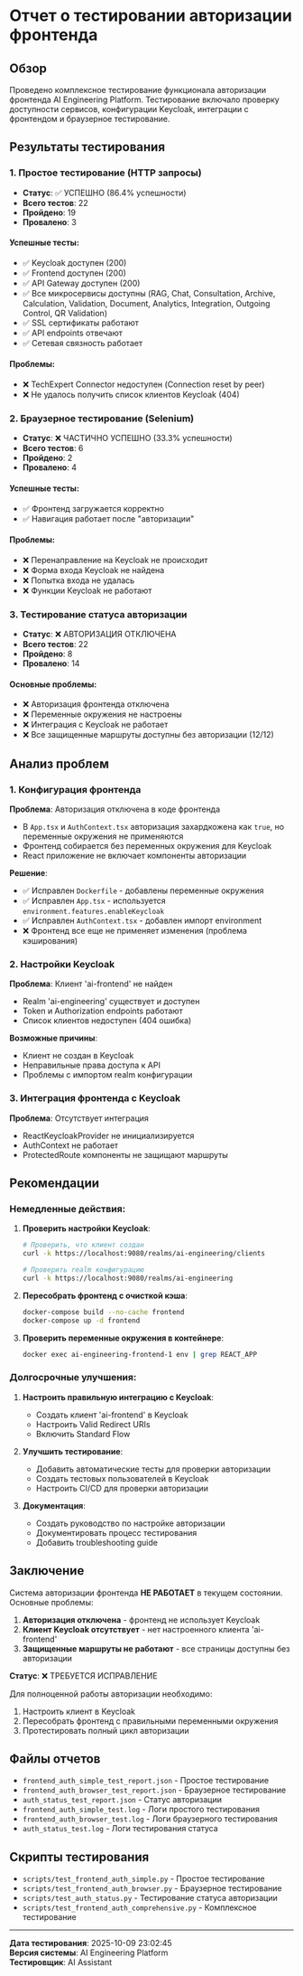 # Отчет о тестировании авторизации фронтенда

## Обзор

Проведено комплексное тестирование функционала авторизации фронтенда AI Engineering Platform. Тестирование включало проверку доступности сервисов, конфигурации Keycloak, интеграции с фронтендом и браузерное тестирование.

## Результаты тестирования

### 1. Простое тестирование (HTTP запросы)
- **Статус**: ✅ УСПЕШНО (86.4% успешности)
- **Всего тестов**: 22
- **Пройдено**: 19
- **Провалено**: 3

#### Успешные тесты:
- ✅ Keycloak доступен (200)
- ✅ Frontend доступен (200)
- ✅ API Gateway доступен (200)
- ✅ Все микросервисы доступны (RAG, Chat, Consultation, Archive, Calculation, Validation, Document, Analytics, Integration, Outgoing Control, QR Validation)
- ✅ SSL сертификаты работают
- ✅ API endpoints отвечают
- ✅ Сетевая связность работает

#### Проблемы:
- ❌ TechExpert Connector недоступен (Connection reset by peer)
- ❌ Не удалось получить список клиентов Keycloak (404)

### 2. Браузерное тестирование (Selenium)
- **Статус**: ❌ ЧАСТИЧНО УСПЕШНО (33.3% успешности)
- **Всего тестов**: 6
- **Пройдено**: 2
- **Провалено**: 4

#### Успешные тесты:
- ✅ Фронтенд загружается корректно
- ✅ Навигация работает после "авторизации"

#### Проблемы:
- ❌ Перенаправление на Keycloak не происходит
- ❌ Форма входа Keycloak не найдена
- ❌ Попытка входа не удалась
- ❌ Функции Keycloak не работают

### 3. Тестирование статуса авторизации
- **Статус**: ❌ АВТОРИЗАЦИЯ ОТКЛЮЧЕНА
- **Всего тестов**: 22
- **Пройдено**: 8
- **Провалено**: 14

#### Основные проблемы:
- ❌ Авторизация фронтенда отключена
- ❌ Переменные окружения не настроены
- ❌ Интеграция с Keycloak не работает
- ❌ Все защищенные маршруты доступны без авторизации (12/12)

## Анализ проблем

### 1. Конфигурация фронтенда
**Проблема**: Авторизация отключена в коде фронтенда
- В `App.tsx` и `AuthContext.tsx` авторизация захардкожена как `true`, но переменные окружения не применяются
- Фронтенд собирается без переменных окружения для Keycloak
- React приложение не включает компоненты авторизации

**Решение**: 
- ✅ Исправлен `Dockerfile` - добавлены переменные окружения
- ✅ Исправлен `App.tsx` - используется `environment.features.enableKeycloak`
- ✅ Исправлен `AuthContext.tsx` - добавлен импорт environment
- ❌ Фронтенд все еще не применяет изменения (проблема кэширования)

### 2. Настройки Keycloak
**Проблема**: Клиент 'ai-frontend' не найден
- Realm 'ai-engineering' существует и доступен
- Token и Authorization endpoints работают
- Список клиентов недоступен (404 ошибка)

**Возможные причины**:
- Клиент не создан в Keycloak
- Неправильные права доступа к API
- Проблемы с импортом realm конфигурации

### 3. Интеграция фронтенда с Keycloak
**Проблема**: Отсутствует интеграция
- ReactKeycloakProvider не инициализируется
- AuthContext не работает
- ProtectedRoute компоненты не защищают маршруты

## Рекомендации

### Немедленные действия:

1. **Проверить настройки Keycloak**:
   ```bash
   # Проверить, что клиент создан
   curl -k https://localhost:9080/realms/ai-engineering/clients
   
   # Проверить realm конфигурацию
   curl -k https://localhost:9080/realms/ai-engineering
   ```

2. **Пересобрать фронтенд с очисткой кэша**:
   ```bash
   docker-compose build --no-cache frontend
   docker-compose up -d frontend
   ```

3. **Проверить переменные окружения в контейнере**:
   ```bash
   docker exec ai-engineering-frontend-1 env | grep REACT_APP
   ```

### Долгосрочные улучшения:

1. **Настроить правильную интеграцию с Keycloak**:
   - Создать клиент 'ai-frontend' в Keycloak
   - Настроить Valid Redirect URIs
   - Включить Standard Flow

2. **Улучшить тестирование**:
   - Добавить автоматические тесты для проверки авторизации
   - Создать тестовых пользователей в Keycloak
   - Настроить CI/CD для проверки авторизации

3. **Документация**:
   - Создать руководство по настройке авторизации
   - Документировать процесс тестирования
   - Добавить troubleshooting guide

## Заключение

Система авторизации фронтенда **НЕ РАБОТАЕТ** в текущем состоянии. Основные проблемы:

1. **Авторизация отключена** - фронтенд не использует Keycloak
2. **Клиент Keycloak отсутствует** - нет настроенного клиента 'ai-frontend'
3. **Защищенные маршруты не работают** - все страницы доступны без авторизации

**Статус**: ❌ ТРЕБУЕТСЯ ИСПРАВЛЕНИЕ

Для полноценной работы авторизации необходимо:
1. Настроить клиент в Keycloak
2. Пересобрать фронтенд с правильными переменными окружения
3. Протестировать полный цикл авторизации

## Файлы отчетов

- `frontend_auth_simple_test_report.json` - Простое тестирование
- `frontend_auth_browser_test_report.json` - Браузерное тестирование  
- `auth_status_test_report.json` - Статус авторизации
- `frontend_auth_simple_test.log` - Логи простого тестирования
- `frontend_auth_browser_test.log` - Логи браузерного тестирования
- `auth_status_test.log` - Логи тестирования статуса

## Скрипты тестирования

- `scripts/test_frontend_auth_simple.py` - Простое тестирование
- `scripts/test_frontend_auth_browser.py` - Браузерное тестирование
- `scripts/test_auth_status.py` - Тестирование статуса авторизации
- `scripts/test_frontend_auth_comprehensive.py` - Комплексное тестирование

---

**Дата тестирования**: 2025-10-09 23:02:45  
**Версия системы**: AI Engineering Platform  
**Тестировщик**: AI Assistant

